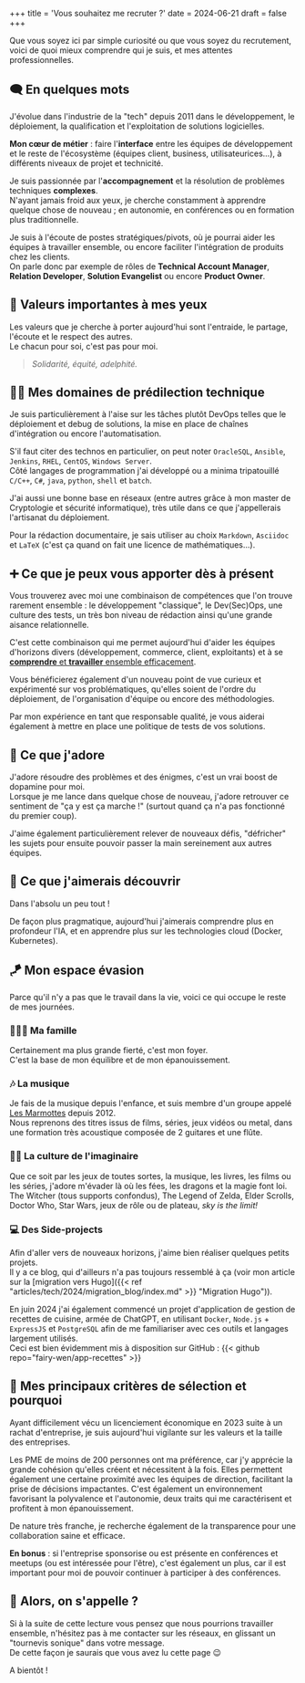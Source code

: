 +++
title = 'Vous souhaitez me recruter ?'
date = 2024-06-21
draft = false
+++

Que vous soyez ici par simple curiosité ou que vous soyez du recrutement, voici de quoi mieux comprendre qui je suis, et mes attentes professionnelles.  

## 🗨️ En quelques mots

J'évolue dans l'industrie de la "tech" depuis 2011 dans le développement, le déploiement, la qualification et l'exploitation de solutions logicielles.  

**Mon cœur de métier** : faire l'**interface** entre les équipes de développement et le reste de l'écosystème (équipes client, business, utilisateurices...), à différents niveaux de projet et technicité.

Je suis passionnée par l'**accompagnement** et la résolution de problèmes techniques **complexes**.  
N'ayant jamais froid aux yeux, je cherche constamment à apprendre quelque chose de nouveau ; en autonomie, en conférences ou en formation plus traditionnelle.  

Je suis à l'écoute de postes stratégiques/pivots, où je pourrai aider les équipes à travailler ensemble, ou encore faciliter l'intégration de produits chez les clients.  
On parle donc par exemple de rôles de **Technical Account Manager**, **Relation Developer**, **Solution Evangelist** ou encore **Product Owner**.

## 🤝 Valeurs importantes à mes yeux

Les valeurs que je cherche à porter aujourd'hui sont l'entraide, le partage, l'écoute et le respect des autres.  
Le chacun pour soi, c'est pas pour moi.  
> _Solidarité, équité, adelphité._  


## 👩‍💻 Mes domaines de prédilection technique

Je suis particulièrement à l'aise sur les tâches plutôt DevOps telles que le déploiement et debug de solutions, la mise en place de chaînes d'intégration ou encore l'automatisation.  

S'il faut citer des technos en particulier, on peut noter `OracleSQL`, `Ansible`, `Jenkins`, `RHEL`, `CentOS`, `Windows Server`.  
Côté langages de programmation j'ai développé ou a minima tripatouillé `C/C++`, `C#`, `java`, `python`, `shell` et `batch`.  

J'ai aussi une bonne base en réseaux (entre autres grâce à mon master de Cryptologie et sécurité informatique), très utile dans ce que j'appellerais l'artisanat du déploiement.  

Pour la rédaction documentaire, je sais utiliser au choix `Markdown`, `Asciidoc` et `LaTeX` (c'est ça quand on fait une licence de mathématiques...).  

## ➕ Ce que je peux vous apporter dès à présent

Vous trouverez avec moi une combinaison de compétences que l'on trouve rarement ensemble : le développement "classique", le Dev(Sec)Ops, une culture des tests, un très bon niveau de rédaction ainsi qu'une grande aisance relationnelle.

C'est cette combinaison qui me permet aujourd'hui d'aider les équipes d'horizons divers (développement, commerce, client, exploitants) et à se <u>**comprendre** et **travailler** ensemble efficacement</u>.  

Vous bénéficierez également d'un nouveau point de vue curieux et expérimenté sur vos problématiques, qu'elles soient de l'ordre du déploiement, de l'organisation d'équipe ou encore des méthodologies.  

Par mon expérience en tant que responsable qualité, je vous aiderai également à mettre en place une politique de tests de vos solutions.  


## 🫶 Ce que j'adore

J'adore résoudre des problèmes et des énigmes, c'est un vrai boost de dopamine pour moi.  
Lorsque je me lance dans quelque chose de nouveau, j'adore retrouver ce sentiment de "ça y est ça marche !" (surtout quand ça n'a pas fonctionné du premier coup).  

J'aime également particulièrement relever de nouveaux défis, "défricher" les sujets pour ensuite pouvoir passer la main sereinement aux autres équipes.

## 📖 Ce que j'aimerais découvrir

Dans l'absolu un peu tout !  

De façon plus pragmatique, aujourd'hui j'aimerais comprendre plus en profondeur l'IA, et en apprendre plus sur les technologies cloud (Docker, Kubernetes).

## 🪁 Mon espace évasion

Parce qu'il n'y a pas que le travail dans la vie, voici ce qui occupe le reste de mes journées.

### 👨‍👩‍👧 Ma famille

Certainement ma plus grande fierté, c'est mon foyer.  
C'est la base de mon équilibre et de mon épanouissement.

### 🎶 La musique

Je fais de la musique depuis l'enfance, et suis membre d'un groupe appelé [Les Marmottes](https://www.facebook.com/LesMarmottesEpiques) depuis 2012.  
Nous reprenons des titres issus de films, séries, jeux vidéos ou metal, dans une formation très acoustique composée de 2 guitares et une flûte.  

### 🧚‍♀️ La culture de l'imaginaire

Que ce soit par les jeux de toutes sortes, la musique, les livres, les films ou les séries, j'adore m'évader là où les fées, les dragons et la magie font loi.  
The Witcher (tous supports confondus), The Legend of Zelda, Elder Scrolls, Doctor Who, Star Wars, jeux de rôle ou de plateau, _sky is the limit!_

### 💻 Des Side-projects

Afin d'aller vers de nouveaux horizons, j'aime bien réaliser quelques petits projets.  
Il y a ce blog, qui d'ailleurs n'a pas toujours ressemblé à ça (voir mon article sur la [migration vers Hugo]({{< ref "articles/tech/2024/migration_blog/index.md" >}} "Migration Hugo")).  

En juin 2024 j'ai également commencé un projet d'application de gestion de recettes de cuisine, armée de ChatGPT, en utilisant `Docker`, `Node.js` + `ExpressJS` et `PostgreSQL` afin de me familiariser avec ces outils et langages largement utilisés.  
Ceci est bien évidemment mis à disposition sur GitHub : 
{{< github repo="fairy-wen/app-recettes" >}}


## 👀 Mes principaux critères de sélection et pourquoi

Ayant difficilement vécu un licenciement économique en 2023 suite à un rachat d'entreprise, je suis aujourd'hui vigilante sur les valeurs et la taille des entreprises.  

Les PME de moins de 200 personnes ont ma préférence, car j'y apprécie la grande cohésion qu'elles créent et nécessitent à la fois. Elles permettent également une certaine proximité avec les équipes de direction, facilitant la prise de décisions impactantes. C'est également un environnement favorisant la polyvalence et l'autonomie, deux traits qui me caractérisent et profitent à mon épanouissement.

De nature très franche, je recherche également de la transparence pour une collaboration saine et efficace. 

**En bonus** : si l'entreprise sponsorise ou est présente en conférences et meetups (ou est intéressée pour l'être), c'est également un plus, car il est important pour moi de pouvoir continuer à participer à des conférences.

## 🤙 Alors, on s'appelle ?

Si à la suite de cette lecture vous pensez que nous pourrions travailler ensemble, n'hésitez pas à me contacter sur les réseaux, en glissant un "tournevis sonique" dans votre message.  
De cette façon je saurais que vous avez lu cette page 😉

A bientôt !
